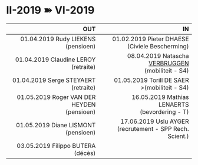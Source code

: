 <link rel="stylesheet" href="S2.css">
<link rel="stylesheet" href="foghorn2.css">

# II-2019 &#10173; VI-2019

| OUT | IN |
| ---: | ---: |
| 01.04.2019 Rudy LIEKENS<br>(pensioen) | 01.02.2019 Pieter DHAESE<br>(Civiele Bescherming) |
| 01.04.2019 Claudine LEROY<br>(retraite) | 08.04.2019 Natascha [VERBRUGGEN](Natascha_Verbruggen.md)<br>(mobiliteit - S4) |
| 01.04.2019 Serge STEYAERT<br>(retraite) | 01.05.2019 Torill DE SAER<br>>(mobiliteit - S4) |
| 01.05.2019 Roger VAN DER HEYDEN<br>(pensioen) | 16.05.2019 Mathias LENAERTS<br>(bevordering - T) |
| 01.05.2019 Diane LISMONT<br>(pensioen) | 17.06.2019 Uslu AYGER<br>(recrutement - SPP Rech. Scient.) |
| 03.05.2019 Filippo BUTERA<br>(décès) | &nbsp; |

